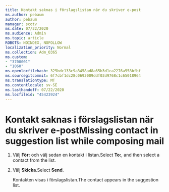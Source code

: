 ```yaml
---
title: Kontakt saknas i förslagslistan när du skriver e-post
ms.author: pebaum
author: pebaum
manager: scotv
ms.date: 07/22/2020
ms.audience: Admin
ms.topic: article
ROBOTS: NOINDEX, NOFOLLOW
localization_priority: Normal
ms.collection: Adm_O365
ms.custom:
- "3700001"
- "1060"
ms.openlocfilehash: 325bdc133c9a8458ad8a65b3d1ca2276a558bfbf
ms.sourcegitcommit: 6f7cbf1dc28c0693009ddf03d9768c1c65018964
ms.translationtype: MT
ms.contentlocale: sv-SE
ms.lasthandoff: 07/22/2020
ms.locfileid: "45423924"
---
```

# <a name="missing-contact-in-suggestion-list-while-composing-mail"></a><span data-ttu-id="e7bff-102">Kontakt saknas i förslagslistan när du skriver e-post</span><span class="sxs-lookup"><span data-stu-id="e7bff-102">Missing contact in suggestion list while composing mail</span></span>

1. <span data-ttu-id="e7bff-103">Välj **För:** och välj sedan en kontakt i listan.</span><span class="sxs-lookup"><span data-stu-id="e7bff-103">Select **To:**, and then select a contact from the list.</span></span>
2. <span data-ttu-id="e7bff-104">Välj **Skicka**.</span><span class="sxs-lookup"><span data-stu-id="e7bff-104">Select **Send**.</span></span>

    <span data-ttu-id="e7bff-105">Kontakten visas i förslagslistan.</span><span class="sxs-lookup"><span data-stu-id="e7bff-105">The contact appears in the suggestion list.</span></span>